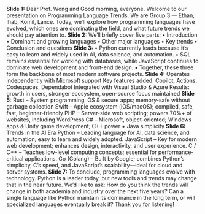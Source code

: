 **Slide 1:** Dear Prof. Wong and Good morning, everyone.
Welcome to our presentation on Programming Language Trends.
We are Group 3 — Ethan, Ihab, Komil, Lance. Today, we’ll explore how programming languages have evolved, which ones are dominating the field, and what future trends we should pay attention to.
**Slide 2:**
We’ll briefly cover five parts:
•	Introduction
•	Dominant and growing languages
•	Other major languages
•	Key trends
•	Conclusion and questions
**Slide 3:**
•	Python currently leads because it’s easy to learn and widely used in AI, data science, and automation.
•	SQL remains essential for working with databases, while JavaScript continues to dominate web development and front-end design.
•	Together, these three form the backbone of most modern software projects.
**Slide 4:**
Operates independently with Microsoft support
Key features added: Copilot, Actions, Codespaces, Dependabot
Integrated with Visual Studio & Azure
Results: growth in users, stronger ecosystem, open-source focus maintained
**Slide 5:**
Rust – System programming, OS & secure apps; memory-safe without garbage collection
Swift – Apple ecosystem (iOS/macOS); compiled, safe, fast, beginner-friendly
PHP – Server-side web scripting; powers 70%+ of websites, including WordPress
C# – Microsoft, object-oriented; Windows apps & Unity game development; C++ power + Java simplicity
**Slide 6:**
Trends in the AI Era
Python – Leading language for AI, data science, and automation; easy to learn and widely adopted.
JavaScript – Key for modern web development; enhances design, interactivity, and user experience.
C / C++ – Teaches low-level computing concepts; essential for performance-critical applications.
Go (Golang) – Built by Google; combines Python’s simplicity, C’s speed, and JavaScript’s scalability—ideal for cloud and server systems.
**Slide 7:**
To conclude, programming languages evolve with technology. Python is a leader today, but new tools and trends may change that in the near future.
We’d like to ask: How do you think the trends will change in both academia and industry over the next five years? Can a single language like Python maintain its dominance in the long term, or will specialized languages eventually break it?
Thank you for listening!

